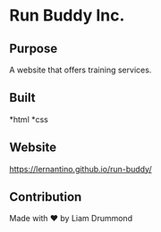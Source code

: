 # Run Buddy Inc.

## Purpose
A website that offers training services.

## Built  
*html
*css

## Website
https://lernantino.github.io/run-buddy/

## Contribution
Made with ❤️ by Liam Drummond

